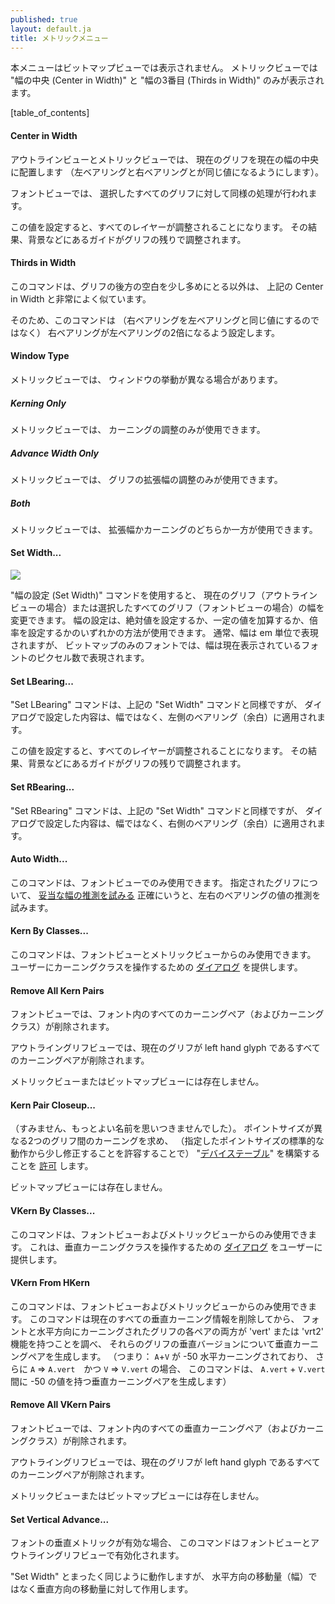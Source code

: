 ```yaml
---
published: true
layout: default.ja
title: メトリックメニュー
---
```


<!--
This menu is not present in the Bitmap View, and the Metrics View only
contains "Center in Width" and "Thirds in Width".
-->
本メニューはビットマップビューでは表示されません。
メトリックビューでは "幅の中央 (Center in Width)" と "幅の3番目 (Thirds in Width)" のみが表示されます。

[table_of_contents]


#### Center in Width

<!--
In the Outline and Metrics Views this centers the current glyph (makes
its lbearing be the same as its rbearing) within the current width.
-->
アウトラインビューとメトリックビューでは、
現在のグリフを現在の幅の中央に配置します
（左ベアリングと右ベアリングとが同じ値になるようにします）。

<!--
In the Font View the same thing is done for all selected glyphs.
-->
フォントビューでは、
選択したすべてのグリフに対して同様の処理が行われます。

<!--
Setting this value will adjust all layers so that guides in the background etc.
will be adjusted with the rest of the glyph.
-->
この値を設定すると、すべてのレイヤーが調整されることになります。
その結果、背景などにあるガイドがグリフの残りで調整されます。

#### Thirds in Width

<!--
This is very like Center in Width above... except that I happen to
prefer having a bit more white space after my glyphs than before them.
So this command makes the rbearing twice the lbearing (instead of making
them be the same).
-->
このコマンドは、グリフの後方の空白を少し多めにとる以外は、
上記の Center in Width と非常によく似ています。

<!--
Setting this value will adjust all layers so that guides in the background etc.
will be adjusted with the rest of the glyph.
-->
そのため、このコマンドは
（右ベアリングを左ベアリングと同じ値にするのではなく）
右ベアリングが左ベアリングの2倍になるよう設定します。

#### Window Type

<!--
In the Metrics View, the window may behave in different ways.
-->
メトリックビューでは、
ウィンドウの挙動が異なる場合があります。


##### Kerning Only

<!--
This metrics view may only be used to adjust kerning
-->
メトリックビューでは、
カーニングの調整のみが使用できます。


##### Advance Width Only

<!--
This metrics view may only be used to adjust the advance widths of
glyphs
-->
メトリックビューでは、
グリフの拡張幅の調整のみが使用できます。

##### Both

<!--
This metrics view will adjust either the advance width or kerning
-->
メトリックビューでは、
拡張幅かカーニングのどちらか一方が使用できます。


#### Set Width...

![](/assets/img/filemenu-setwidth.png)

<!--
The Set Width command allows you to change the width of the current
glyph (in the outline view) or all selected glyphs (in the font view).
You may either set the width to an absolute value, change the width by
adding a constant value to it, or multiply it by a scale factor.
Normally the width will be expressed in em-units, but in a bitmap only
font the width will be expressed as pixels in the current displayed
font.
-->
"幅の設定 (Set Width)" コマンドを使用すると、
現在のグリフ（アウトラインビューの場合）または選択したすべてのグリフ（フォントビューの場合）の幅を変更できます。
幅の設定は、絶対値を設定するか、一定の値を加算するか、倍率を設定するかのいずれかの方法が使用できます。
通常、幅は em 単位で表現されますが、
ビットマップのみのフォントでは、幅は現在表示されているフォントのピクセル数で表現されます。


#### Set LBearing...

<!--
The Set LBearing command is similar to the Set Width command above, the
dialog is pretty much the same except that it applies to the left side
bearing rather than to the width.
-->
"Set LBearing" コマンドは、上記の "Set Width" コマンドと同様ですが、
ダイアログで設定した内容は、幅ではなく、左側のベアリング（余白）に適用されます。

<!--
Setting this value will adjust all layers so that guides in the background etc.
will be adjusted with the rest of the glyph.
-->
この値を設定すると、すべてのレイヤーが調整されることになります。
その結果、背景などにあるガイドがグリフの残りで調整されます。

#### Set RBearing...

<!--
The Set RBearing command is similar to the Set Width command above, the
dialog is pretty much the same except that it applies to the right side
bearing rather than to the width.
-->
"Set RBearing" コマンドは、上記の "Set Width" コマンドと同様ですが、
ダイアログで設定した内容は、幅ではなく、右側のベアリング（余白）に適用されます。


#### Auto Width...

<!--
This command is only available in the font view. [It attempts to guess
reasonable values for the widths](../autowidth/#AutoWidth) (more
accurately the left and right bearings) of the specified glyphs.
-->
このコマンドは、フォントビューでのみ使用できます。
指定されたグリフについて、
[妥当な幅の推測を試みる](../../reference/autowidth/#AutoWidth)
正確にいうと、左右のベアリングの値の推測を試みます。


#### Kern By Classes...

<!--
This command is only available from the font and metrics views. It
provides the user with a [dialog](../metricsview/#kernclass) to
manipulate kerning classes.
-->
このコマンドは、フォントビューとメトリックビューからのみ使用できます。
ユーザーにカーニングクラスを操作するための
[ダイアログ](../metricsview/#クラスを用いたカーニング)
を提供します。


#### Remove All Kern Pairs

<!--
In the font view removes all kern pairs (and kern classes) in the font.
-->
フォントビューでは、フォント内のすべてのカーニングペア（およびカーニングクラス）が削除されます。

<!--
In the outline glyph view removes all kern pairs where the current
glyph is the left hand glyph.
-->
アウトライングリフビューでは、現在のグリフが left hand glyph であるすべてのカーニングペアが削除されます。

<!--
Not present in the Metrics or Bitmap views.
-->
メトリックビューまたはビットマップビューには存在しません。


#### Kern Pair Closeup...

<!--
(Sorry about the name, I couldn't think of a better).
[Allows](../metricsview/#kernpair) you to get a look at kerning between
two glyphs at different point-sizes and to build a "[Device
Table](../metricsview/#DeviceTable)" (which allows small corrections
from the standard behavior at specified point sizes)
-->
（すみません、もっとよい名前を思いつきませんでした）。
ポイントサイズが異なる2つのグリフ間のカーニングを求め、
（指定したポイントサイズの標準的な動作から少し修正することを許容することで）
"[デバイステーブル](../metricsview/#デバイステーブル)"
を構築することを
[許可](../metricsview/#kern-pair-closeup)
します。

<!--
Not present in the Bitmap view.
-->
ビットマップビューには存在しません。


#### VKern By Classes...

<!--
This command is only available from the font and metrics views. It
provides the user with a [dialog](../metricsview/#kernclass) to
manipulate vertical kerning classes.
-->
このコマンドは、フォントビューおよびメトリックビューからのみ使用できます。
これは、垂直カーニングクラスを操作するための
[ダイアログ](../metricsview/#クラスを用いたカーニング)
をユーザーに提供します。


#### VKern From HKern

<!--
This command is only available from the font and metrics views. It
removes all current vertical kerning information, then it looks through
the font and for each pair of horizontally kerned glyphs where both have
a 'vert' or 'vrt2' feature it produces a vertical kerning pair for the
vertical versions of those glyphs. (That is: If `A`+`V` are horizontally
kerned by -50 and `A` =\> `A.vert` and `V` =\> `V.vert `then this
command will produce a vertical kerning pair between `A.vert` + `V.vert`
with a value of -50)
-->
このコマンドは、フォントビューおよびメトリックビューからのみ使用できます。
このコマンドは現在のすべての垂直カーニング情報を削除してから、
フォントと水平方向にカーニングされたグリフの各ペアの両方が
'vert' または 'vrt2' 機能を持つことを調べ、
それらのグリフの垂直バージョンについて垂直カーニングペアを生成します。
（つまり： `A`+`V` が -50 水平カーニングされており、
さらに `A` =\> `A.vert`　かつ `V` =\> `V.vert` の場合、
このコマンドは、
`A.vert` + `V.vert` 間に -50 の値を持つ垂直カーニングペアを生成します）


#### Remove All VKern Pairs

<!--
In the font view removes all vertical kern pairs (and kern classes) in
the font.
-->
フォントビューでは、フォント内のすべての垂直カーニングペア（およびカーニングクラス）が削除されます。

<!--
In the outline glyph view removes all kern pairs where the current
glyph is the left hand glyph.
-->
アウトライングリフビューでは、現在のグリフが left hand glyph であるすべてのカーニングペアが削除されます。

<!--
Not present in the Metrics or Bitmap views.
-->
メトリックビューまたはビットマップビューには存在しません。


#### Set Vertical Advance...

<!--
If vertical metrics are enabled for the font this will be active in the
font and outline glyph view.
-->
フォントの垂直メトリックが有効な場合、
このコマンドはフォントビューとアウトライングリフビューで有効化されます。

<!--
It behaves exactly like Set Width... except it works on the vertical
advance rather than the horizontal advance (width).
-->
"Set Width" とまったく同じように動作しますが、
水平方向の移動量（幅）ではなく垂直方向の移動量に対して作用します。

